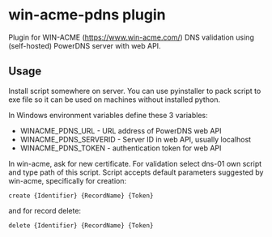 # win-acme-pdns plugin

Plugin for WIN-ACME (https://www.win-acme.com/) DNS validation using (self-hosted) PowerDNS server with web API.

## Usage
Install script somewhere on server. You can use pyinstaller to pack script to exe file so it can be used on machines without installed python.

In Windows environment variables define these 3 variables:
* WINACME_PDNS_URL - URL address of PowerDNS web API
* WINACME_PDNS_SERVERID - Server ID in web API, usually localhost
* WINACME_PDNS_TOKEN - authentication token for web API

In win-acme, ask for new certificate. For validation select dns-01 own script and type path of this script. Script accepts default parameters suggested by win-acme, specifically for creation:

``
create {Identifier} {RecordName} {Token}
``

and for record delete:

``
delete {Identifier} {RecordName} {Token}
``